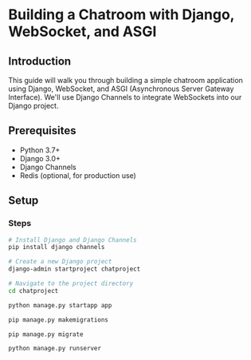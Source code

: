 # Building a Chatroom with Django, WebSocket, and ASGI

## Introduction

This guide will walk you through building a simple chatroom application using Django, WebSocket, and ASGI (Asynchronous Server Gateway Interface). We'll use Django Channels to integrate WebSockets into our Django project.

## Prerequisites

- Python 3.7+
- Django 3.0+
- Django Channels
- Redis (optional, for production use)

## Setup

### Steps

```bash
# Install Django and Django Channels
pip install django channels

# Create a new Django project
django-admin startproject chatproject

# Navigate to the project directory
cd chatproject

python manage.py startapp app
```
```bash
pip manage.py makemigrations

pip manage.py migrate

python manage.py runserver
```

